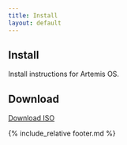 ```yaml
---
title: Install
layout: default
---
```


## Install
Install instructions for Artemis OS.
## Download

[Download ISO](https://github.com/Artemis-OS-Linux/Artemis-OS/wiki/Download-ISO)

{% include_relative footer.md %}
